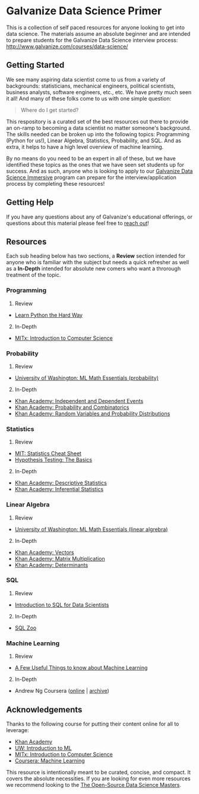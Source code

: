 # Galvanize Data Science Primer

This is a collection of self paced resources for anyone looking to get into data science. The materials assume an absolute beginner and are intended to prepare students for the Galvanize Data Science interview process: http://www.galvanize.com/courses/data-science/ 

## Getting Started

We see many aspiring data scientist come to us from a variety of backgrounds: statisticians, mechanical engineers, political scientists, business analysts, software engineers, etc., etc. We have pretty much seen it all!  And many of these folks come to us with one simple question:

> Where do I get started?

This respository is a curated set of the best resources out there to provide an on-ramp to becoming a data scientist no matter someone's background.  The skills needed can be broken up into the following topics: Programming (Python for us!), Linear Algebra, Statistics, Probability, and SQL.  And as extra, it helps to have a high level overview of machine learning.

By no means do you need to be an expert in all of these, but we have identified these topics as the ones that we have seen set students up for success.  And as such, anyone who is looking to apply to our [Galvanize Data Science Immersive](http://www.galvanize.com/courses/data-science/ ) program can prepare for the interview/application process by completing these resources!

## Getting Help

If you have any questions about any of Galvanize's educational offerings, or questions about this material please feel free to [reach out](https://galvanize.zendesk.com/hc/en-us/requests/new)!

## Resources

Each sub heading below has two sections, a __Review__ section intended for anyone who is familiar with the subject but needs a quick refresher as well as a __In-Depth__ intended for absolute new comers who want a throrough treatment of the topic.

### Programming

1. Review
  * [Learn Python the Hard Way][1]
2. In-Depth
  * [MITx: Introduction to Computer Science][2]

### Probability

1. Review
  * [University of Washington: ML Math Essentials (probability)][3]
2. In-Depth
  * [Khan Academy: Independent and Dependent Events][4]
  * [Khan Academy: Probability and Combinatorics][5]
  * [Khan Academy: Random Variables and Probability Distributions][6]

### Statistics

1. Review
  * [MIT: Statistics Cheat Sheet][7]
  * [Hypothesis Testing: The Basics][7.1]
2. In-Depth
  * [Khan Academy: Descriptive Statistics][8]
  * [Khan Academy: Inferential Statistics][9]

### Linear Algebra

1. Review
  * [University of Washington: ML Math Essentials (linear algrebra)][10]
2. In-Depth
  * [Khan Academy: Vectors][11]
  * [Khan Academy: Matrix Multiplication][12]
  * [Khan Academy: Determinants][13]

### SQL

1. Review
  * [Introduction to SQL for Data Scientists][14]
2. In-Depth
  * [SQL Zoo][15]

### Machine Learning

1. Review
  * [A Few Useful Things to know about Machine Learning][16]
2. In-Depth
  * Andrew Ng Coursera ([online][17] | [archive][18])

## Acknowledgements

Thanks to the following course for putting their content online for all to leverage:
* [Khan Academy][20]
* [UW: Introduction to ML][19]
* [MITx: Introduction to Computer Science][2]
* [Coursera: Machine Learning][18]

This resource is intentionally meant to be curated, concise, and compact. It covers the absolute necessities. If you are looking for even more resources we recommend looking to the [The Open-Source Data Science Masters][21].

<!-- references -->

[1]: http://learnpythonthehardway.org/book/
[2]: https://www.edx.org/course/introduction-computer-science-mitx-6-00-1x-0

[3]: resources/probability.pdf
[4]: https://www.khanacademy.org/math/probability/independent-dependent-probability
[5]: https://www.khanacademy.org/math/probability/probability-and-combinatorics-topic
[6]: https://www.khanacademy.org/math/probability/random-variables-topic

[7]: http://web.mit.edu/~csvoss/Public/usabo/stats_handout.pdf
[7.1]: http://20bits.com/article/hypothesis-testing-the-basics
[8]: https://www.khanacademy.org/math/probability/descriptive-statistics
[9]: https://www.khanacademy.org/math/probability/statistics-inferential

[10]: resources/linear_algebra.pdf
[11]: https://www.khanacademy.org/math/linear-algebra/vectors_and_spaces/vectors/v/vector-introduction-linear-algebra
[12]: https://www.khanacademy.org/math/linear-algebra/matrix_transformations/composition_of_transformations/v/compositions-of-linear-transformations-1
[13]: https://www.khanacademy.org/math/linear-algebra/matrix_transformations/inverse_of_matrices/v/linear-algebra-deriving-a-method-for-determining-inverses

[14]: http://bensresearch.com/downloads/SQL.pdf
[15]: http://sqlzoo.net/wiki/SQL_Tutorial

[16]: http://homes.cs.washington.edu/~pedrod/papers/cacm12.pdf
[17]: https://www.coursera.org/course/ml
[18]: resources/coursera_ml

[19]: http://courses.washington.edu/css490/2012.Winter/CSS490-590-Winter2012-syllabus.html
[20]: https://www.khanacademy.org
[21]: http://datasciencemasters.org/
